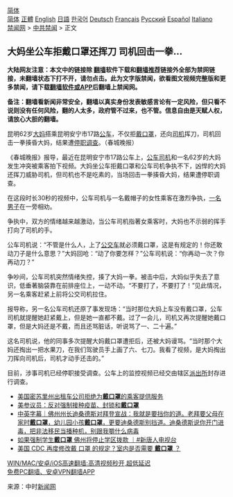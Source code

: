 <!-- 面包屑导航 --> <div class="breadcrumb"><!-- GTranslate: https://gtranslate.io/ -->  <div class="switcher notranslate">  <div class="selected">  <a href="#" onclick="return false;"> 简体</a>  </div>  <div class="option">  <a href="https://www.bannedbook.org" onclick="doGTranslate('zh-CN|zh-CN');jQuery('div.switcher div.selected a').html(jQuery(this).html());return false;" title="简体中文" class="nturl selected"> 简体</a>  <a href="https://www.bannedbook.org/zh-tw/" onclick="doGTranslate('zh-CN|zh-TW');jQuery('div.switcher div.selected a').html(jQuery(this).html());return false;" title="繁體中文" class="nturl"> 正體</a>  <a href="https://www.bannedbook.org/en/" onclick="doGTranslate('zh-CN|en');jQuery('div.switcher div.selected a').html(jQuery(this).html());return false;" title="English" class="nturl"> English</a>  <a href="https://www.bannedbook.org/ja/" onclick="doGTranslate('zh-CN|ja');jQuery('div.switcher div.selected a').html(jQuery(this).html());return false;" title="日本語" class="nturl"> 日語</a>  <a href="https://www.bannedbook.org/ko/" onclick="doGTranslate('zh-CN|ko');jQuery('div.switcher div.selected a').html(jQuery(this).html());return false;" title="한국어" class="nturl"> 한국어</a>  <a href="https://www.bannedbook.org/de/" onclick="doGTranslate('zh-CN|de');jQuery('div.switcher div.selected a').html(jQuery(this).html());return false;" title="Deutsch" class="nturl"> Deutsch</a>  <a href="https://www.bannedbook.org/fr/" onclick="doGTranslate('zh-CN|fr');jQuery('div.switcher div.selected a').html(jQuery(this).html());return false;" title="Français" class="nturl"> Français</a>  <a href="https://www.bannedbook.org/ru/" onclick="doGTranslate('zh-CN|ru');jQuery('div.switcher div.selected a').html(jQuery(this).html());return false;" title="Русский" class="nturl"> Русский</a>  <a href="https://www.bannedbook.org/es/" onclick="doGTranslate('zh-CN|es');jQuery('div.switcher div.selected a').html(jQuery(this).html());return false;" title="Español" class="nturl"> Español</a>  <a href="https://www.bannedbook.org/it/" onclick="doGTranslate('zh-CN|it');jQuery('div.switcher div.selected a').html(jQuery(this).html());return false;" title="Italiano" class="nturl"> Italiano</a>  </div>  </div>      <div class='breadcrumb-sub'><!-- Breadcrumb NavXT 6.3.0 --> <a href="https://www.bannedbook.org/" class="home">禁闻网</a> &gt; <a href="https://www.bannedbook.org/bnews/cbnews/" class="category">中共禁闻</a> &gt; 正文</div></div><h2>大妈坐公车拒戴口罩还挥刀 司机回击一拳…</h2> <p class="notice"><b>大陆网友注意：本文中的链接除 <a href="https://github.com/bannedbook/fanqiang" >翻墙</a>软件下载和<a href="https://github.com/killgcd/justmysocks/blob/master/README.md">翻墙推荐</a>链接外全部为禁网链接，未翻墙状态下打不开，请勿点击。此为文字版禁闻，欲看图文视频完整版和更多禁闻，请下载<a href="https://github.com/bannedbook/fanqiang">翻墙软件或APP</a>后翻墙上禁闻网。</p><p>备注：翻墙看新闻非常安全，翻墙以真实身份发表敏感言论有一定风险，但只看不说则没有任何风险，翻的人太多，政府管不过来，也不管。信息自由是天赋人权，请放心大胆的翻墙。</b></p>  <div class="entry"> <p id="conimg">昆明62岁<a href="https://www.bannedbook.org/bnews/tag/%e5%a4%a7%e5%a6%88/" class="st_tag internal_tag" rel="tag" title="标签 大妈 下的日志">大妈</a>搭乘昆明安宁市17路<a href="https://www.bannedbook.org/bnews/tag/%E5%85%AC%E8%BD%A6/" class="st_tag internal_tag" rel="tag" title="标签 公车 下的日志">公车</a>，不仅拒<a href="https://www.bannedbook.org/bnews/tag/%E6%88%B4%E5%8F%A3%E7%BD%A9/" class="st_tag internal_tag" rel="tag" title="标签 戴口罩 下的日志">戴口罩</a>，还向<a href="https://www.bannedbook.org/bnews/tag/%e5%8f%b8%e6%9c%ba/" class="st_tag internal_tag" rel="tag" title="标签 司机 下的日志">司机</a>挥刀，司机回击一拳揍昏大妈，结果遭<a href="https://www.bannedbook.org/bnews/tag/%E5%81%9C%E8%81%8C%E8%B0%83%E6%9F%A5/" class="st_tag internal_tag" rel="tag" title="标签 停职调查 下的日志">停职调查</a>。（春城晚报）</p> <p>《春城晚报》报导，最近在昆明安宁市17路公车上，<a href="https://www.bannedbook.org/bnews/tag/%E5%85%AC%E8%BD%A6%E5%8F%B8%E6%9C%BA/" class="st_tag internal_tag" rel="tag" title="标签 公车司机 下的日志">公车司机</a>和一名62岁的大妈发生冲突被乘客拍下视频。大妈坐公车拒戴口罩和公车司机争执不下，凶悍的大妈还挥刀威胁司机，但司机也不是吃素的，当场回击一拳揍昏大妈，结果遭停职调查。</p>  <p>在这段时长30秒的视频中，公车司机与一名戴帽子的女性乘客在激烈争执，<a href="https://www.bannedbook.org/bnews/tag/%E4%B8%80%E5%90%8D%E7%94%B7%E5%AD%90/" class="st_tag internal_tag" rel="tag" title="标签 一名男子 下的日志">一名男子</a>在一旁相劝。</p> <p>争执中，双方的情绪越来越激动，当公车司机指著女乘客时，大妈也不示弱的挥手打向了司机的手。</p>  <p>公车司机说：“不管是什么人，上了<a href="https://www.bannedbook.org/bnews/tag/%e5%85%ac%e4%ba%a4%e8%bd%a6/" class="st_tag internal_tag" rel="tag" title="标签 公交车 下的日志">公交车</a>就必须戴口罩，这是有规定的！你还敢动刀子是什么意思？”大妈回呛：“动了你要怎样？”公车司机说：“你再动一次？你再动刀？”</p> <p>争吵间，公车司机突然情绪失控，揍了大妈一拳。被击中后，大妈似乎失去了意识，低垂著脑袋靠在前排座位上，一动不动。“不要打了，不要打了！”见此情况，另一名乘客赶紧上前将公交司机拉住。</p>  <p>报导称，另一名公车司机还原了事发现场：“当时那位大妈上车没有戴口罩，公车司机就提醒她赶紧戴上，但是她一直都不戴。过了一会儿，司机又再次提醒她戴口罩，但是大妈还是不戴，而且还骂脏话，听说骂了一、二十遍。”</p> <p>这名司机说，他的同事多次提醒大妈戴口罩遭拒后，还被大妈谩骂。“当时那个大妈还掏出一把水果刀，在我们驾驶员手上画了六、七刀。我看了视频，是大妈掏出刀挥向司机后，司机才动手还击的。”</p>  <p>目前，涉事司机已经停职接受调查。公车上的监控视频已经交由辖区<a href="https://www.bannedbook.org/bnews/tag/%e6%b4%be%e5%87%ba%e6%89%80/" class="st_tag internal_tag" rel="tag" title="标签 派出所 下的日志">派出所</a>封存进行调查。</p> <ul class='op-related-articles' title='相关阅读'> <li><a href='https://www.bannedbook.org/bnews/baitai/20210808/1602437.html' target='_blank'>美国密苏里州出租车公司拒绝为<b>戴口罩</b>的乘客提供服务</a></li> <li><a href='https://www.bannedbook.org/bnews/comments/20210805/1600653.html' target='_blank'>美参议员：反对强制接种疫苗、封锁和<b>戴口罩</b></a></li> <li><a href='https://www.bannedbook.org/bnews/bannedvideo/20210805/1600625.html' target='_blank'>中英字幕｜佛州州长迪桑德斯对拜登宣战：我就是要挡你的道。老拜要父母在家时<b>戴口罩</b>，幼儿园小孩<b>戴口罩</b>，更要迪桑德斯别挡道。迪桑德斯说你开门进毒，把非法移民当播种机，别跟我嚼什么病毒</a></li> <li><a href='https://www.bannedbook.org/bnews/bannedvideo/20210804/1600083.html' target='_blank'>如果强制学生<b>戴口罩</b> 佛州将停止学区拨款 ｜#新唐人电视台</a></li> <li><a href='https://www.bannedbook.org/bnews/bannedvideo/20210802/1598884.html' target='_blank'>美国 CDC 再度修改戴 口罩 的规定？室内是否需要 <b>戴口罩</b> ？</a></li> </ul> <p class="texttj"> <a href="https://github.com/bannedbook/fanqiang/wiki/V2ray%E6%9C%BA%E5%9C%BA" target="_blank">WIN/MAC/安卓/iOS高速翻墙:高清视频秒开,超低延迟</a><br/> <a href="https://github.com/bannedbook/fanqiang/wiki/%E7%A6%81%E9%97%BB%E7%BD%91%E5%AE%89%E5%8D%93%E7%BF%BB%E5%A2%99%E6%96%B0%E9%97%BBAPP" target="_blank">免费PC翻墙、安卓VPN翻墙APP</a></p><p> 来源：中时<span class='wp_keywordlink_affiliate'><a href="https://www.bannedbook.org/" title="新闻网">新闻网</a></span> </p><a name='sharetosocial'></a>  <div style="margin-bottom:5px;padding-bottom:5px;clear:both"> <div id="archive-pix-1" class="banner-ads"> <!-- AuctionX Display platform tag START --> <div id="26318x728x90x621x_ADSLOT2" clicktrack="%%CLICK_URL_ESC%%"></div> <!-- AuctionX Display platform tag END --> </div> <div id="archive-pix-2" class="banner-ads"> <!-- AuctionX Display platform tag START --> <div id="26315x300x250x621x_ADSLOT2" clicktrack="%%CLICK_URL_ESC%%"></div> <!-- AuctionX Display platform tag END --> </div> </div>  <div id="archive-pix-1" class="banner-ads"> <!-- AuctionX Display platform tag START --> <div id="26318x728x90x621x_ADSLOT3" clicktrack="%%CLICK_URL_ESC%%"></div> <!-- AuctionX Display platform tag END --> </div> </div><!--END ENTRY--> 